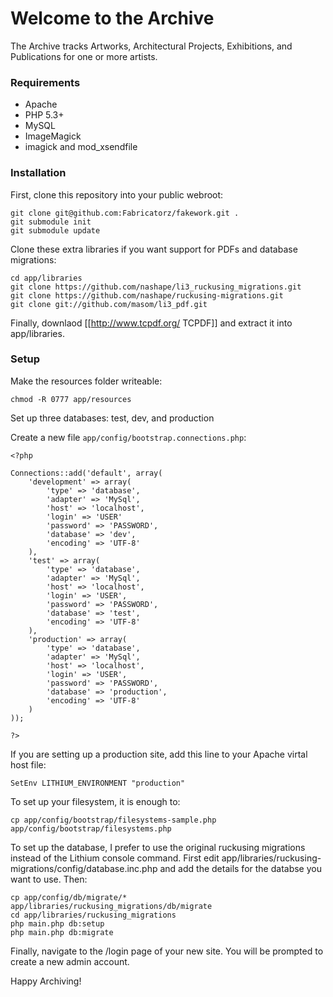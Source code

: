 # Welcome to the Archive

The Archive tracks Artworks, Architectural Projects, Exhibitions, and Publications for one or more artists.

### Requirements

* Apache
* PHP 5.3+
* MySQL
* ImageMagick
* imagick and mod_xsendfile

### Installation

First, clone this repository into your public webroot:

    git clone git@github.com:Fabricatorz/fakework.git .
	git submodule init
	git submodule update

Clone these extra libraries if you want support for PDFs and database migrations:

	cd app/libraries
	git clone https://github.com/nashape/li3_ruckusing_migrations.git
	git clone https://github.com/nashape/ruckusing-migrations.git
	git clone git://github.com/masom/li3_pdf.git

Finally, downlaod [[http://www.tcpdf.org/ TCPDF]] and extract it into app/libraries.

### Setup

Make the resources folder writeable:

	chmod -R 0777 app/resources

Set up three databases: test, dev, and production

Create a new file <code>app/config/bootstrap.connections.php</code>:

	<?php

	Connections::add('default', array(
		'development' => array(
			'type' => 'database',
			'adapter' => 'MySql',
			'host' => 'localhost',
			'login' => 'USER'
			'password' => 'PASSWORD',
			'database' => 'dev',
			'encoding' => 'UTF-8'
		), 
		'test' => array(
			'type' => 'database',
			'adapter' => 'MySql',
			'host' => 'localhost',
			'login' => 'USER',
			'password' => 'PASSWORD',
			'database' => 'test',
			'encoding' => 'UTF-8'
		),
		'production' => array(
			'type' => 'database',
			'adapter' => 'MySql',
			'host' => 'localhost',
			'login' => 'USER',
			'password' => 'PASSWORD',
			'database' => 'production',
			'encoding' => 'UTF-8'
		)
	));

	?>

If you are setting up a production site, add this line to your Apache virtal host file:

	SetEnv LITHIUM_ENVIRONMENT "production"

To set up your filesystem, it is enough to:

	cp app/config/bootstrap/filesystems-sample.php app/config/bootstrap/filesystems.php

To set up the database, I prefer to use the original ruckusing migrations instead of the Lithium console command. First edit app/libraries/ruckusing-migrations/config/database.inc.php and add the details for the databse you want to use. Then:

	cp app/config/db/migrate/* app/libraries/ruckusing_migrations/db/migrate
	cd app/libraries/ruckusing_migrations
	php main.php db:setup
	php main.php db:migrate

Finally, navigate to the /login page of your new site. You will be prompted to create a new admin account.

Happy Archiving!
